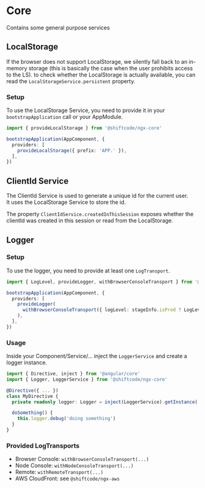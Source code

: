 # Core

Contains some general purpose services

## LocalStorage
If the browser does not support LocalStorage, we silently fall back to an in-memory storage (this is basically the case when the user prohibits access to the LS).
to check whether the LocalStorage is actually available, you can read the `LocalStorageService.persistent` property.

### Setup
To use the LocalStorage Service, you need to provide it in your `bootstrapApplication` call or your AppModule.
```ts
import { provideLocalStorage } from '@shiftcode/ngx-core'

bootstrapApplication(AppComponent, {
  providers: [
    provideLocalStorage({ prefix: 'APP.' }),
  ],
})
```

## ClientId Service
The ClientId Service is used to generate a unique id for the current user.\
It uses the LocalStorage Service to store the id.

The property `ClientIdService.createdInThisSession` exposes whether the clientId was created in this session or read from the LocalStorage.

## Logger
### Setup
To use the logger, you need to provide at least one `LogTransport`.
```ts
import { LogLevel, provideLogger, withBrowserConsoleTransport } from '@shiftcode/ngx-core'

bootstrapApplication(AppComponent, {
  providers: [
    provideLogger(
      withBrowserConsoleTransport({ logLevel: stageInfo.isProd ? LogLevel.OFF : LogLevel.DEBUG }),
    ),
  ],
})
```
### Usage
Inside your Component/Service/... inject the `LoggerService` and create a logger instance.

```ts
import { Directive, inject } from '@angular/core'
import { Logger, LoggerService } from '@shiftcode/ngx-core'

@Directive({ ... })
class MyDirective {
  private readonly logger: Logger = inject(LoggerService).getInstance('MyDirective')

  doSomething() {
    this.logger.debug('doing something')
  }
}
```
### Provided LogTransports
- Browser Console: `withBrowserConsoleTransport(...)`
- Node Console: `withNodeConsoleTransport(...)`
- Remote: `withRemoteTransport(...)`
- AWS CloudFront: see `@shiftcode/ngx-aws`
